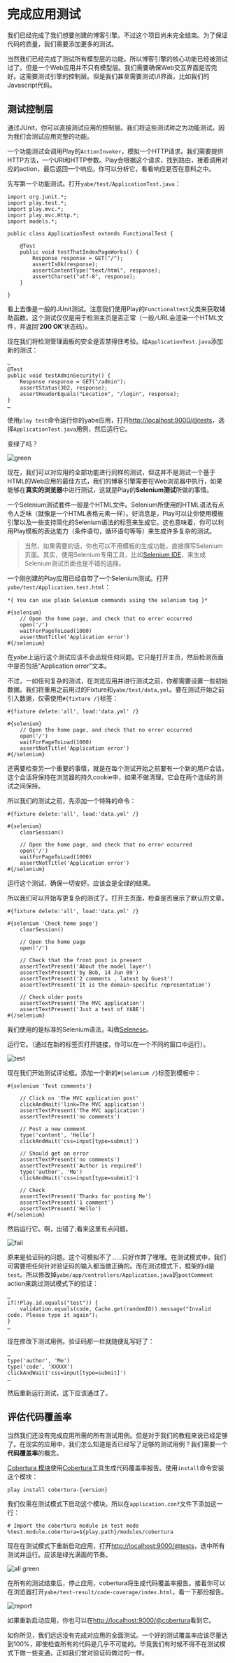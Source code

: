 # 完成应用测试

我们已经完成了我们想要创建的博客引擎。不过这个项目尚未完全结束。为了保证代码的质量，我们需要添加更多的测试。

当然我们已经完成了测试所有模型层的功能。所以博客引擎的核心功能已经被测试过了。但是一个Web应用并不只有模型层。我们需要确保Web交互界面是否完好。这需要测试引擎的控制层。但是我们甚至需要测试UI界面，比如我们的Javascript代码。

## 测试控制层

通过JUnit，你可以直接测试应用的控制层。我们将这些测试称之为功能测试。因为我们会测试应用完整的功能。

一个功能测试会调用Play的`ActionInvoker`，模拟一个HTTP请求。我们需要提供HTTP方法，一个URI和HTTP参数。Play会根据这个请求，找到路由，接着调用对应的action，最后返回一个响应。你可以分析它，看看响应是否在意料之中。

先写第一个功能测试。打开`yabe/test/ApplicationTest.java`：

    import org.junit.*;
    import play.test.*;
    import play.mvc.*;
    import play.mvc.Http.*;
    import models.*;
     
    public class ApplicationTest extends FunctionalTest {
     
        @Test
        public void testThatIndexPageWorks() {
            Response response = GET("/");
            assertIsOk(response);
            assertContentType("text/html", response);
            assertCharset("utf-8", response);
        }
        
    }
    
看上去像是一般的JUnit测试。注意我们使用Play的`Functionaltest`父类来获取辅助函数。这个测试仅仅是用于检测主页是否正常（一般`/`URL会渲染一个HTML文件，并返回‘**200 OK**’状态码）。

现在我们将检测管理面板的安全是否禁得住考验。给`ApplicationTest.java`添加新的测试：

    …
    @Test
    public void testAdminSecurity() {
        Response response = GET("/admin");
        assertStatus(302, response);
        assertHeaderEquals("Location", "/login", response);
    }
    …
    
使用`play test`命令运行你的yabe应用，打开<http://localhost:9000/@tests>，选择`ApplicationTest.java`用例，然后运行它。

变绿了吗？

![green](image/guide10-1.png)

现在，我们可以对应用的全部功能进行同样的测试，但这并不是测试一个基于HTML的Web应用的最佳方式，我们的博客引擎需要在Web浏览器中执行，如果能够在**真实的浏览器**中进行测试，这就是Play的**Selenium测试**所做的事情。

一个Selenium测试套件一般是个HTML文件。Selenium所使用的HTML语法有点令人乏味（就像是一个HTML表格元素一样）。好消息是，Play可以让你使用模板引擎以及一些支持简化的Selenium语法的标签来生成它。这也意味着，你可以利用Play模板的表达能力（条件语句，循环语句等等）来生成许多复杂的测试。

> 当然，如果需要的话，你也可以不用模板的生成功能，直接撰写Selenium页面。其实，使用Selenium专用工具，比如[Selenium IDE](http://seleniumhq.org/projects/ide)，来生成Selenium测试页面也是不错的选择。

一个刚创建的Play应用已经自带了一个Selenium测试。打开`yabe/test/Application.test.html`：

    *{ You can use plain Selenium commands using the selenium tag }*
     
    #{selenium}
        // Open the home page, and check that no error occurred
        open('/')
        waitForPageToLoad(1000)
        assertNotTitle('Application error')
    #{/selenium}
    
在yabe上运行这个测试应该不会出现任何问题。它只是打开主页，然后检测页面中是否包括"Application error"文本。

不过，一如任何复杂的测试，在浏览应用并进行测试之前，你都需要设置一些初始数据。我们将重用之前用过的Fixture和`yabe/test/data,yml`。要在测试开始之前引入数据，仅需使用`#{fixture /}`标签：

    #{fixture delete:'all', load:'data.yml' /}
     
    #{selenium}
        // Open the home page, and check that no error occurred
        open('/')
        waitForPageToLoad(1000)
        assertNotTitle('Application error')
    #{/selenium}
    
还需要检查另一个重要的事情，就是在每个测试开始之前要有一个新的用户会话。这个会话将保持在浏览器的持久cookie中，如果不做清理，它会在两个连续的测试之间保持。

所以我们的测试之前，先添加一个特殊的命令：

    #{fixture delete:'all', load:'data.yml' /}
     
    #{selenium}
        clearSession()
     
        // Open the home page, and check that no error occurred
        open('/')
        waitForPageToLoad(1000)
        assertNotTitle('Application error')
    #{/selenium}

运行这个测试，确保一切安好。应该会是全绿的结果。

所以我们可以开始写更复杂的测试了。打开主页面，检查是否展示了默认的文章。

    #{fixture delete:'all', load:'data.yml' /}
     
    #{selenium 'Check home page'}
        clearSession()
     
        // Open the home page
        open('/')
     
        // Check that the front post is present
        assertTextPresent('About the model layer')
        assertTextPresent('by Bob, 14 Jun 09')
        assertTextPresent('2 comments , latest by Guest')
        assertTextPresent('It is the domain-specific representation')
     
        // Check older posts
        assertTextPresent('The MVC application')
        assertTextPresent('Just a test of YABE')
    #{/selenium}

我们使用的是标准的Selenium语法，叫做[Selenese](http://seleniumhq.org/docs/02_selenium_ide.html#selenium-commands-selenese)。

运行它。（通过在新的标签页打开链接，你可以在一个不同的窗口中运行）。

![test](image/guide10-2.png)

现在我们开始测试评论框。添加一个新的`#{selenium /}`标签到模板中：

    #{selenium 'Test comments'}
     
        // Click on 'The MVC application post'
        clickAndWait('link=The MVC application')
        assertTextPresent('The MVC application')
        assertTextPresent('no comments')
        
        // Post a new comment
        type('content', 'Hello')
        clickAndWait('css=input[type=submit]')
        
        // Should get an error
        assertTextPresent('no comments')
        assertTextPresent('Author is required')
        type('author', 'Me')
        clickAndWait('css=input[type=submit]')
        
        // Check
        assertTextPresent('Thanks for posting Me')
        assertTextPresent('1 comment')
        assertTextPresent('Hello')
    #{/selenium}
    
然后运行它。啊，出错了;看来这里有点问题。

![fail](image/guide10-3.png)

原来是验证码的问题。这个可模拟不了……只好作弊了嘿嘿。在测试模式中，我们可需要把任何针对验证码的输入都当做正确的。而在测试模式下，框架的id是`test`。所以修改掉`yabe/app/controllers/Application.java`的`postComment` action来跳过测试模式下的验证：

    …
    if(!Play.id.equals("test")) {
        validation.equals(code, Cache.get(randomID)).message("Invalid code. Please type it again");
    }
    …

现在修改下测试用例。验证码那一栏就随便乱写好了：

    …
    type('author', 'Me')
    type('code', 'XXXXX')
    clickAndWait('css=input[type=submit]')
    …
    
然后重新运行测试，这下应该通过了。

## 评估代码覆盖率

当然我们还没有完成应用所需的所有测试用例。但是对于我们的教程来说已经足够了。在现实的应用中，我们怎么知道是否已经写了足够的测试用例？我们需要一个**代码覆盖率**的概念。

[Cobertura 模块](http://www.playframework.org/modules/cobertura)使用[Cobertura](http://cobertura.sourceforge.net/)工具生成代码覆盖率报告。使用`install`命令安装这个模块：

    play install cobertura-{version}
    
我们仅需在测试模式下启动这个模块。所以在`application.conf`文件下添加这一行：

    # Import the cobertura module in test mode
    %test.module.cobertura=${play.path}/modules/cobertura
    
现在在测试模式下重新启动应用，打开<http://localhost:9000/@tests>，选中所有测试并运行。应该是绿光满面的节奏。

![all green](image/guide10-5.png)

在所有的测试结束后，停止应用，cobertura将生成代码覆盖率报告。接着你可以在浏览器打开`yabe/test-result/code-coverage/index.html`，看一下那份报告。

![report](image/guide10-4.png)

如果重新启动应用，你也可以在<http://localhost:9000/@cobertura>看到它。

如你所见，我们远远没有完成对应用的全面测试。一个好的测试覆盖率应该尽量达到100%，即使检查所有的代码是几乎不可能的。毕竟我们有时候不得不在测试模式下做一些变通，正如我们曾对验证码做过的一样。
